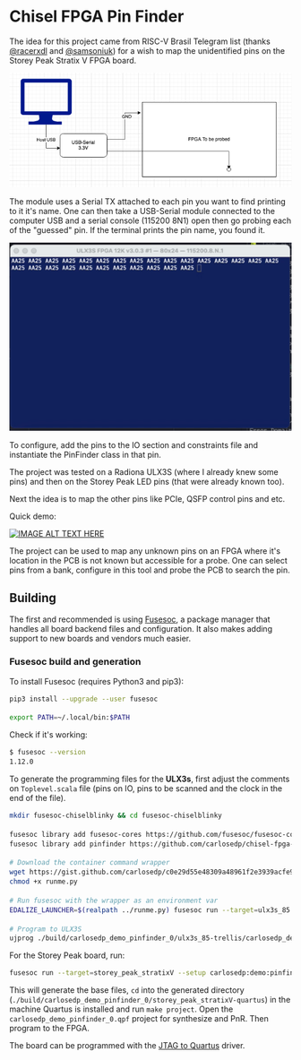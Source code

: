 # Chisel FPGA Pin Finder

The idea for this project came from RISC-V Brasil Telegram list (thanks [@racerxdl](https://github.com/racerxdl) and [@samsoniuk](https://github.com/samsoniuk)) for a wish to map the unidentified pins on the Storey Peak Stratix V FPGA board.

![Connection](img/Diagram1.png)

The module uses a Serial TX attached to each pin you want to find printing to it it's name. One can then take a USB-Serial module connected to the computer USB and a serial console (115200 8N1) open then go probing each of the "guessed" pin. If the terminal prints the pin name, you found it.

![Terminal](img/Terminal1.png)

To configure, add the pins to the IO section and constraints file and instantiate the PinFinder class in that pin.

The project was tested on a Radiona ULX3S (where I already knew some pins) and then on the Storey Peak LED pins (that were already known too).

Next the idea is to map the other pins like PCIe, QSFP control pins and etc.

Quick demo:

[![IMAGE ALT TEXT HERE](https://img.youtube.com/vi/0Ij2CQuhhj4/0.jpg)](https://youtu.be/0Ij2CQuhhj4)

The project can be used to map any unknown pins on an FPGA where it's location in the PCB is not known but accessible for a probe. One can select pins from a bank, configure in this tool and probe the PCB to search the pin.

## Building

The first and recommended is using [Fusesoc](https://github.com/olofk/fusesoc), a package manager that handles all board backend files and configuration. It also makes adding support to new boards and vendors much easier.

### Fusesoc build and generation

To install Fusesoc (requires Python3 and pip3):

```sh
pip3 install --upgrade --user fusesoc

export PATH=~/.local/bin:$PATH
```

Check if it's working:

```sh
$ fusesoc --version
1.12.0
```

To generate the programming files for the **ULX3s**, first adjust the comments on `Toplevel.scala` file (pins on IO, pins to be scanned and the clock in the end of the file).

```sh
mkdir fusesoc-chiselblinky && cd fusesoc-chiselblinky

fusesoc library add fusesoc-cores https://github.com/fusesoc/fusesoc-cores
fusesoc library add pinfinder https://github.com/carlosedp/chisel-fpga-pinfinder

# Download the container command wrapper
wget https://gist.github.com/carlosedp/c0e29d55e48309a48961f2e3939acfe9/raw/bfeb1cfe2e188c1d5ced0b09aabc9902fdfda6aa/runme.py
chmod +x runme.py

# Run fusesoc with the wrapper as an environment var
EDALIZE_LAUNCHER=$(realpath ../runme.py) fusesoc run --target=ulx3s_85 carlosedp:demo:pinfinder

# Program to ULX3S
ujprog ./build/carlosedp_demo_pinfinder_0/ulx3s_85-trellis/carlosedp_demo_pinfinder_0.svf
```

For the Storey Peak board, run:

```sh
fusesoc run --target=storey_peak_stratixV --setup carlosedp:demo:pinfinder
```

This will generate the base files, `cd` into the generated directory (`./build/carlosedp_demo_pinfinder_0/storey_peak_stratixV-quartus`) in the machine Quartus is installed and run `make project`. Open the `carlosedp_demo_pinfinder_0.qpf` project for synthesize and PnR. Then program to the FPGA.

The board can be programmed with the [JTAG to Quartus](https://github.com/j-marjanovic/jtag-quartus-ft232h) driver.
